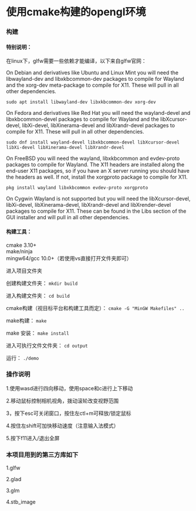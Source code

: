 # 使用cmake构建的opengl环境

### 构建

#### 特别说明：
在linux下，glfw需要一些依赖才能编译，以下来自glfw官网：

On Debian and derivatives like Ubuntu and Linux Mint you will need the libwayland-dev and libxkbcommon-dev packages to compile for Wayland and the xorg-dev meta-package to compile for X11. These will pull in all other dependencies.

`sudo apt install libwayland-dev libxkbcommon-dev xorg-dev`

On Fedora and derivatives like Red Hat you will need the wayland-devel and libxkbcommon-devel packages to compile for Wayland and the libXcursor-devel, libXi-devel, libXinerama-devel and libXrandr-devel packages to compile for X11. These will pull in all other dependencies.

`sudo dnf install wayland-devel libxkbcommon-devel libXcursor-devel libXi-devel libXinerama-devel libXrandr-devel`

On FreeBSD you will need the wayland, libxkbcommon and evdev-proto packages to compile for Wayland. The X11 headers are installed along the end-user X11 packages, so if you have an X server running you should have the headers as well. If not, install the xorgproto package to compile for X11.

`pkg install wayland libxkbcommon evdev-proto xorgproto`

On Cygwin Wayland is not supported but you will need the libXcursor-devel, libXi-devel, libXinerama-devel, libXrandr-devel and libXrender-devel packages to compile for X11. These can be found in the Libs section of the GUI installer and will pull in all other dependencies.

#### 构建工具：
cmake 3.10+<br>
make/ninja<br>
mingw64/gcc 10.0+（若使用vs直接打开文件夹即可）

进入项目文件夹

创建构建文件夹：
`mkdir build`

进入构建文件夹：
`cd build`

cmake构建（视目标平台和构建工具而定）：
`cmake -G "MinGW Makefiles" ..`

make构建：
`make`

make 安装：
`make install`

进入可执行文件文件夹：
`cd output`

运行：
`./demo`

### 操作说明
1.使用wasd进行四向移动，使用space和c进行上下移动

2.移动鼠标控制相机视角，拨动滚轮改变视野范围

3，按下esc可关闭窗口，按住左ctl+m可释放/锁定鼠标

4.按住左shift可加快移动速度（注意输入法模式）

5.按下f11进入/退出全屏

### 本项目用到的第三方库如下
1.glfw

2.glad

3.glm

4.stb_image
